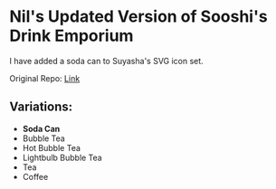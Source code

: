 Nil's Updated Version of Sooshi's Drink Emporium
=================================================

I have added a soda can to Suyasha's SVG icon set. 

Original Repo: [Link](https://github.com/suyasha0/emporium)

Variations: 
---------
- **Soda Can**
- Bubble Tea
- Hot Bubble Tea
- Lightbulb Bubble Tea
- Tea
- Coffee
